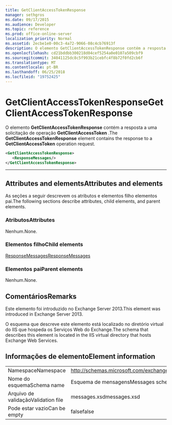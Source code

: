 ```yaml
---
title: GetClientAccessTokenResponse
manager: sethgros
ms.date: 09/17/2015
ms.audience: Developer
ms.topic: reference
ms.prod: office-online-server
localization_priority: Normal
ms.assetid: 2ecbe1e0-00c3-4a72-9066-08c4cb76913f
description: O elemento GetClientAccessTokenResponse contém a resposta a uma solicitação de operação GetClientAccessToken.
ms.openlocfilehash: cd21bddbb300218d04cef5254a0e0107a509cbf9
ms.sourcegitcommit: 34041125dc8c5f993b21cebfc4f8b72f0fd2cb6f
ms.translationtype: MT
ms.contentlocale: pt-BR
ms.lasthandoff: 06/25/2018
ms.locfileid: "19752425"
---
```

# <a name="getclientaccesstokenresponse"></a><span data-ttu-id="11a19-103">GetClientAccessTokenResponse</span><span class="sxs-lookup"><span data-stu-id="11a19-103">GetClientAccessTokenResponse</span></span>

<span data-ttu-id="11a19-104">O elemento **GetClientAccessTokenResponse** contém a resposta a uma solicitação de operação **GetClientAccessToken** .</span><span class="sxs-lookup"><span data-stu-id="11a19-104">The **GetClientAccessTokenResponse** element contains the response to a **GetClientAccessToken** operation request.</span></span> 
  
```XML
<GetClientAccessTokenResponse>
   <ResponseMessages/>
</GetClientAccessTokenResponse>
```

 ****
## <a name="attributes-and-elements"></a><span data-ttu-id="11a19-105">Attributes and elements</span><span class="sxs-lookup"><span data-stu-id="11a19-105">Attributes and elements</span></span>

<span data-ttu-id="11a19-106">As seções a seguir descrevem os atributos e elementos filho elementos pai.</span><span class="sxs-lookup"><span data-stu-id="11a19-106">The following sections describe attributes, child elements, and parent elements.</span></span>
  
### <a name="attributes"></a><span data-ttu-id="11a19-107">Atributos</span><span class="sxs-lookup"><span data-stu-id="11a19-107">Attributes</span></span>

<span data-ttu-id="11a19-108">Nenhum.</span><span class="sxs-lookup"><span data-stu-id="11a19-108">None.</span></span>
  
### <a name="child-elements"></a><span data-ttu-id="11a19-109">Elementos filho</span><span class="sxs-lookup"><span data-stu-id="11a19-109">Child elements</span></span>

[<span data-ttu-id="11a19-110">ResponseMessages</span><span class="sxs-lookup"><span data-stu-id="11a19-110">ResponseMessages</span></span>](responsemessages.md)
  
### <a name="parent-elements"></a><span data-ttu-id="11a19-111">Elementos pai</span><span class="sxs-lookup"><span data-stu-id="11a19-111">Parent elements</span></span>

<span data-ttu-id="11a19-112">Nenhum.</span><span class="sxs-lookup"><span data-stu-id="11a19-112">None.</span></span>
  
## <a name="remarks"></a><span data-ttu-id="11a19-113">Comentários</span><span class="sxs-lookup"><span data-stu-id="11a19-113">Remarks</span></span>

<span data-ttu-id="11a19-114">Este elemento foi introduzido no Exchange Server 2013.</span><span class="sxs-lookup"><span data-stu-id="11a19-114">This element was introduced in Exchange Server 2013.</span></span>
  
<span data-ttu-id="11a19-115">O esquema que descreve este elemento está localizado no diretório virtual do IIS que hospeda os Serviços Web do Exchange.</span><span class="sxs-lookup"><span data-stu-id="11a19-115">The schema that describes this element is located in the IIS virtual directory that hosts Exchange Web Services.</span></span>
  
## <a name="element-information"></a><span data-ttu-id="11a19-116">Informações de elemento</span><span class="sxs-lookup"><span data-stu-id="11a19-116">Element information</span></span>

|||
|:-----|:-----|
|<span data-ttu-id="11a19-117">Namespace</span><span class="sxs-lookup"><span data-stu-id="11a19-117">Namespace</span></span>  <br/> |http://schemas.microsoft.com/exchange/services/2006/messages  <br/> |
|<span data-ttu-id="11a19-118">Nome do esquema</span><span class="sxs-lookup"><span data-stu-id="11a19-118">Schema name</span></span>  <br/> |<span data-ttu-id="11a19-119">Esquema de mensagens</span><span class="sxs-lookup"><span data-stu-id="11a19-119">Messages schema</span></span>  <br/> |
|<span data-ttu-id="11a19-120">Arquivo de validação</span><span class="sxs-lookup"><span data-stu-id="11a19-120">Validation file</span></span>  <br/> |<span data-ttu-id="11a19-121">messages.xsd</span><span class="sxs-lookup"><span data-stu-id="11a19-121">messages.xsd</span></span>  <br/> |
|<span data-ttu-id="11a19-122">Pode estar vazio</span><span class="sxs-lookup"><span data-stu-id="11a19-122">Can be empty</span></span>  <br/> |<span data-ttu-id="11a19-123">false</span><span class="sxs-lookup"><span data-stu-id="11a19-123">false</span></span>  <br/> |
   

